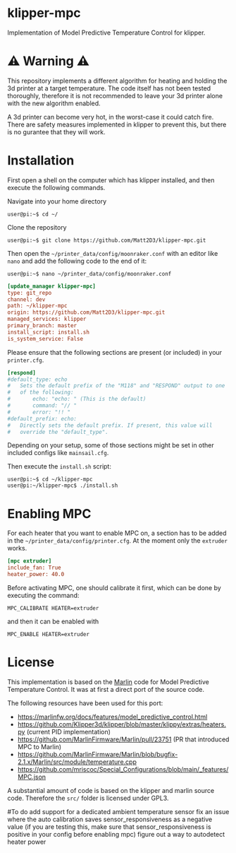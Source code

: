 klipper-mpc
===

Implementation of Model Predictive Temperature Control for klipper.

# ⚠️ Warning ⚠️

This repository implements a different algorithm for heating and holding the
3d printer at a target temperature. The code itself has not been tested thoroughly,
therefore it is not recommended to leave your 3d printer alone with the new algorithm
enabled.

A 3d printer can become very hot, in the worst-case it could catch fire.
There are safety measures implemented in klipper to prevent this, but there is no gurantee
that they will work.


# Installation

First open a shell on the computer which has klipper installed, and then execute the following commands.

Navigate into your home directory
```console
user@pi:~$ cd ~/
```

Clone the repository
```console
user@pi:~$ git clone https://github.com/Matt2D3/klipper-mpc.git
```

Then open the `~/printer_data/config/moonraker.conf` with an editor like `nano` and add the following code to the end of it:
```console
user@pi:~$ nano ~/printer_data/config/moonraker.conf
```

```ini
[update_manager klipper-mpc]
type: git_repo
channel: dev
path: ~/klipper-mpc
origin: https://github.com/Matt2D3/klipper-mpc.git
managed_services: klipper
primary_branch: master
install_script: install.sh
is_system_service: False
```

Please ensure that the following sections are present (or included) in your `printer.cfg`.
```ini
[respond]
#default_type: echo
#   Sets the default prefix of the "M118" and "RESPOND" output to one
#   of the following:
#       echo: "echo: " (This is the default)
#       command: "// "
#       error: "!! "
#default_prefix: echo:
#   Directly sets the default prefix. If present, this value will
#   override the "default_type".
```

Depending on your setup, some of those sections might be set in other included configs like `mainsail.cfg`.

Then execute the `install.sh` script:
```console
user@pi:~$ cd ~/klipper-mpc
user@pi:~/klipper-mpc$ ./install.sh
```

# Enabling MPC

For each heater that you want to enable MPC on, a section has to be added in the `~/printer_data/config/printer.cfg`.
At the moment only the `extruder` works.

```ini
[mpc extruder]
include_fan: True
heater_power: 40.0
```

Before activating MPC, one should calibrate it first, which can be done by executing the command:
```
MPC_CALIBRATE HEATER=extruder
```

and then it can be enabled with
```
MPC_ENABLE HEATER=extruder
```

# License

This implementation is based on the [Marlin](https://github.com/MarlinFirmware/Marlin) code for
Model Predictive Temperature Control. It was at first a direct port of the source code.

The following resources have been used for this port:
- https://marlinfw.org/docs/features/model_predictive_control.html
- https://github.com/Klipper3d/klipper/blob/master/klippy/extras/heaters.py (current PID implementation)
- https://github.com/MarlinFirmware/Marlin/pull/23751 (PR that introduced MPC to Marlin)
- https://github.com/MarlinFirmware/Marlin/blob/bugfix-2.1.x/Marlin/src/module/temperature.cpp
- https://github.com/mriscoc/Special_Configurations/blob/main/_features/MPC.json

A substantial amount of code is based on the klipper and marlin source code. Therefore the
`src/` folder is licensed under GPL3.

#To do
add support for a dedicated ambient temperature sensor
fix an issue where the auto calibration saves sensor_responsiveness as a negative value (if you are testing this, make sure that sensor_responsiveness is positive in your config before enabling mpc)
figure out a way to autodetect heater power
